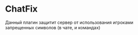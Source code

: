 # ChatFix
Данный плагин защитит сервер от использования игроками запрещенных символов (в чате, и командах)
